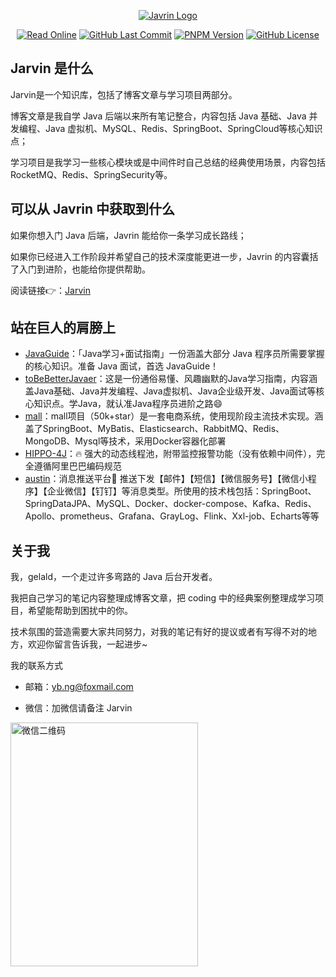 <div align="center">
    <p>
        <a href="https://gelald.github.io/javrin/">
            <img src="https://jarvin-image.oss-cn-guangzhou.aliyuncs.com/logo.svg" alt="Javrin Logo">
        </a>
    </p>
    <p>
        <a href="https://gelald.github.io/javrin/" target="_blank"><img src="https://img.shields.io/badge/%E5%9C%A8%E7%BA%BF%E9%98%85%E8%AF%BB-jarvin-yellowgreen" alt="Read Online"></a>
        <a href="https://github.com/gelald/javrin/commits/main"><img src="https://img.shields.io/github/last-commit/gelald/javrin" alt="GitHub Last Commit"></a>
        <a href="https://www.pnpm.cn/" target="_blank"><img src="https://img.shields.io/badge/pnpm-v7.4.1-blueviolet?logo=pnpm" alt="PNPM Version"></a>
        <a href="https://github.com/gelald/javrin/blob/main/LICENSE" target="_blank"><img src="https://img.shields.io/github/license/gelald/javrin" alt="GitHub License"></a>
    </p>
</div>

## Jarvin 是什么

Jarvin是一个知识库，包括了博客文章与学习项目两部分。

博客文章是我自学 Java 后端以来所有笔记整合，内容包括 Java 基础、Java 并发编程、Java 虚拟机、MySQL、Redis、SpringBoot、SpringCloud等核心知识点；

学习项目是我学习一些核心模块或是中间件时自己总结的经典使用场景，内容包括 RocketMQ、Redis、SpringSecurity等。

## 可以从 Javrin 中获取到什么

如果你想入门 Java 后端，Javrin 能给你一条学习成长路线；

如果你已经进入工作阶段并希望自己的技术深度能更进一步，Javrin 的内容囊括了入门到进阶，也能给你提供帮助。

阅读链接👉：[Jarvin](https://gelald.github.io/javrin/)

## 站在巨人的肩膀上

- [JavaGuide](https://javaguide.cn/)：「Java学习+面试指南」一份涵盖大部分 Java 程序员所需要掌握的核心知识。准备 Java 面试，首选 JavaGuide！
- [toBeBetterJavaer](https://tobebetterjavaer.com/)：这是一份通俗易懂、风趣幽默的Java学习指南，内容涵盖Java基础、Java并发编程、Java虚拟机、Java企业级开发、Java面试等核心知识点。学Java，就认准Java程序员进阶之路😄
- [mall](https://www.macrozheng.com/)：mall项目（50k+star）是一套电商系统，使用现阶段主流技术实现。涵盖了SpringBoot、MyBatis、Elasticsearch、RabbitMQ、Redis、MongoDB、Mysql等技术，采用Docker容器化部署
- [HIPPO-4J](https://hippo4j.cn/)：🔥 强大的动态线程池，附带监控报警功能（没有依赖中间件），完全遵循阿里巴巴编码规范
- [austin](https://github.com/ZhongFuCheng3y/austin)：消息推送平台📝 推送下发【邮件】【短信】【微信服务号】【微信小程序】【企业微信】【钉钉】等消息类型。所使用的技术栈包括：SpringBoot、SpringDataJPA、MySQL、Docker、docker-compose、Kafka、Redis、Apollo、prometheus、Grafana、GrayLog、Flink、Xxl-job、Echarts等等

## 关于我

我，gelald，一个走过许多弯路的 Java 后台开发者。

我把自己学习的笔记内容整理成博客文章，把 coding 中的经典案例整理成学习项目，希望能帮助到困扰中的你。

技术氛围的营造需要大家共同努力，对我的笔记有好的提议或者有写得不对的地方，欢迎你留言告诉我，一起进步~

我的联系方式

- 邮箱：yb.ng@foxmail.com

- 微信：加微信请备注 Jarvin

<img alt="微信二维码" src="https://jarvin-image.oss-cn-guangzhou.aliyuncs.com/qrcode.jpg" width="300" height="390"/>
